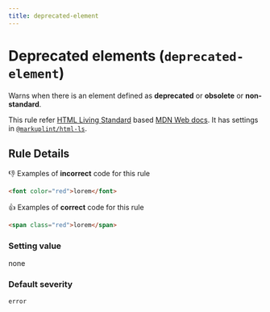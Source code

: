 ```yaml
---
title: deprecated-element
---
```


# Deprecated elements (`deprecated-element`)

Warns when there is an element defined as **deprecated** or **obsolete** or **non-standard**.

This rule refer [HTML Living Standard](https://html.spec.whatwg.org/) based [MDN Web docs](https://developer.mozilla.org/en/docs/Web/HTML). It has settings in [`@markuplint/html-ls`](https://github.com/markuplint/markuplint/blob/master/packages/%40markuplint/html-ls/index.json).

## Rule Details

👎 Examples of **incorrect** code for this rule

```html
<font color="red">lorem</font>
```

👍 Examples of **correct** code for this rule

```html
<span class="red">lorem</span>
```

### Setting value

none

### Default severity

`error`
